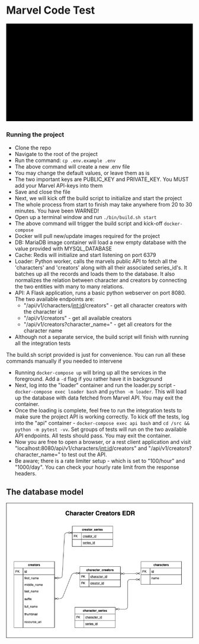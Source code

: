# Marvel Code Test

![Running-Solution](https://raw.githubusercontent.com/faiyaz7283/gifs/master/mct.gif)

### Running the project

- Clone the repo
- Navigate to the root of the project
- Run the command: `cp .env.example .env`
- The above command will create a new .env file
- You may change the default values, or leave them as is
- The two important keys are PUBLIC_KEY and PRIVATE_KEY. You MUST add your Marvel API-keys into them
- Save and close the file
- Next, we will kick off the build script to initialize and start the project
- The whole process from start to finish may take anywhere from 20 to 30 minutes. You have been WARNED!
- Open up a terminal window and run `./bin/build.sh start`
- The above command will trigger the build script and kick-off `docker-compose`
- Docker will pull new/update images required for the project
- DB: MariaDB image container will load a new empty database with the value provided with MYSQL_DATABASE
- Cache: Redis will initialize and start listening on port 6379
- Loader: Python worker, calls the marvels public API to fetch all the 'characters' and 'creators' along with all their associated series_id's. It batches up all the records and loads them to the database. It also normalizes the relation between character and creators by connecting the two entities with many to many relations.
- API:  A Flask application, runs a basic python webserver on port 8080. The two available endpoints are:
    - "/api/v1/characters/<int:id>/creators" - get all character creators with the character id
    - "/api/v1/creators" - get all available creators
    - "/api/v1/creators?character_name=<name>" - get all creators for the character name
- Although not a separate service, the build script will finish with running all the integration tests

The build.sh script provided is just for convenience. You can run all these commands manually if you needed to intervene 
- Running `docker-compose up` will bring up all the services in the foreground. Add a `-d` flag if you rather have it in background
- Next, log into the "loader" container and run the loader.py script - `docker-compose exec loader bash` and `python -m loader`. This will load up the database with data fetched from Marvel API. You may exit the container.
- Once the loading is complete, feel free to run the integration tests to make sure the project API is working correctly. To kick off the tests, log into the "api" container - `docker-compose exec api bash` and `cd /src && python -m pytest -vv`. Set groups of tests will run on the two available API endpoints. All tests should pass. You may exit the container.
- Now you are free to open a browser, or a rest client application and visit "localhost:8080/api/v1/characters/<int:id>/creators" and "/api/v1/creators?character_name=<name>" to test out the API.
- Be aware; there is a rate limiter setup - which is set to "100/hour" and "1000/day". You can check your hourly rate limit from the response headers.

## The database model

![DB-Model-edr](https://raw.githubusercontent.com/faiyaz7283/gifs/master/edr.jpg)
